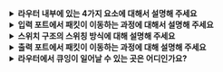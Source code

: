 <details>
  
<summary>
  <strong>라우터 내부에 있는 4가지 요소에 대해서 설명해 주세요</strong>
</summary>

<br>

라우터 내부에는 네트워크에서 들어온 패킷을 수신하고 포워딩을 결정하는 **입력 포트**, 결정된 경로로 패킷을 전달하는 **스위칭 구조**, 패킷을 버퍼링/스케줄링을 수행하고 네트워크로 전송하는 **출력 포트**, 라우팅 프로토콜을 통해 네트워크 정보를 수집/분석하여 포워딩 테이블을 생성 및 업데이트 하는 **라우팅 프로세서**로 이루어져 있습니다.

<br>
</details>

<details>
  
<summary>
  <strong>입력 포트에서 패킷이 이동하는 과정에 대해서 설명해 주세요</strong>
</summary>

<br>

입력 포트를 통해 패킷이 들어오면 패킷이 올바르게 전달되었는지 검사하고 역캡슐화를 진행한 뒤, 패킷의 IP 헤더를 확인하여 최장 프리픽스 매치 규칙에 따라 포워딩 테이블을 참조하여 패킷을 어떤 출력 포트로 보낼지 결정합니다

<br>

* 최장 프리픽스 매치 규칙 : 목적지 주소가 여러 엔트리와 매치될 수 있으므로, 테이블에서 가장 긴 매치 엔트리를 찾고 이와 연관된 링크 인터페이스로 패킷을 보냄
</details>

<details>
  
<summary>
  <strong>스위치 구조의 스위칭 방식에 대해 설명해 주세요</strong>
</summary>

<br>

스위칭 방식에는 메모리 기반, 버스 기반, 상호연결 네트워크 기반 방식이 있습니다  
**메모리 기반 방식**은 라우팅 프로세서를 제어해서 공유 메모리를 통해 패킷을 교환하는 방식으로 느리다는 단점이 있습니다  
**버스 기반 방식**은 공유 경로를 통해 입력 포트와 출력 포트가 직접 연결되는 방식으로 빠르지만, 한 번에 하나의 패킷만 버스를 지날 수 있으므로 동시 전송이 어렵다는 단점이 있습니다  
**상호연결 네트워크 기반 방식**은 입력 포트와 출력 포트를 교차 형태의 구조를 통해 연결하는 방식으로 출력 포트만 다르다면 여러 패킷을 병렬로 전송할 수 있는 구조입니다  

</details>

<details>
<summary>
  <strong>출력 포트에서 패킷이 이동하는 과정에 대해 설명해 주세요</strong>
</summary>

<br>

출력 포트는 스위칭 구조를 통해 전달된 패킷을 스케줄링 전략(FIFO, WFQ 등)에 따라 캡슐화 한 후 네트워크로 전송하게 됩니다

</details>

<details>
<summary>
  <strong>라우터에서 큐잉이 일어날 수 있는 곳은 어디인가요?</strong>
</summary>

<br>

라우터 내부에서는 입력 포트와 출력 포트에서 큐잉이 일어날 수 있습니다  
**입력 포트**에서는 스위칭 구조가 혼잡하거나 출력 포트가 사용중인 경우 패킷이 대기할 수 있습니다  
**출력 포트**에서는 패킷의 전송률 보다 스위치 구조 전송률이 빠르고 같은 출력 포트에 계속 패킷을 보내면 병목 현상이 발생할 수 있습니다  
큐잉이 생길 경우 큐에 패킷을 저장할 메모리가 충분하지 않다면 패킷이 손실될 수 있습니다

<br>

* HOL(head-of-the-line) : 사용 불가능한 앞쪽 패킷이 대기하고 있어 사용 가능한 뒤쪽 패킷도 대기하는 현상
* Bufferbloat : 패킷 손실을 줄이기 위해 큐의 공간(버퍼 크기)를 과도하게 크게 설정하면 패킷 지연이 증가하는 현상
</details>
